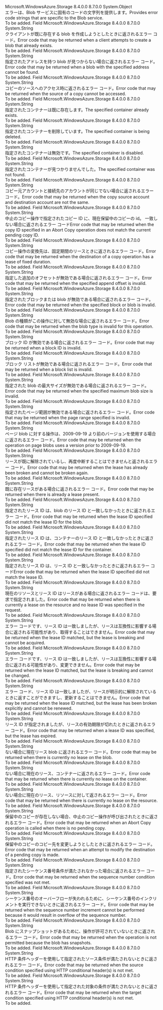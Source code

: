 <Type Name="BlobErrorCodeStrings" FullName="Microsoft.WindowsAzure.Storage.Blob.Protocol.BlobErrorCodeStrings">
  <TypeSignature Language="C#" Value="public static class BlobErrorCodeStrings" />
  <TypeSignature Language="ILAsm" Value=".class public auto ansi abstract sealed beforefieldinit BlobErrorCodeStrings extends System.Object" />
  <TypeSignature Language="DocId" Value="T:Microsoft.WindowsAzure.Storage.Blob.Protocol.BlobErrorCodeStrings" />
  <TypeSignature Language="VB.NET" Value="Public Class BlobErrorCodeStrings" />
  <TypeSignature Language="F#" Value="type BlobErrorCodeStrings = class" />
  <AssemblyInfo>
    <AssemblyName>Microsoft.WindowsAzure.Storage</AssemblyName>
    <AssemblyVersion>8.4.0.0</AssemblyVersion>
    <AssemblyVersion>8.7.0.0</AssemblyVersion>
  </AssemblyInfo>
  <Base>
    <BaseTypeName>System.Object</BaseTypeName>
  </Base>
  <Interfaces />
  <Docs>
    <summary>
            <span data-ttu-id="71f05-101">エラーは、Blob サービスに固有のコードの文字列を提供します。</span><span class="sxs-lookup"><span data-stu-id="71f05-101">Provides error code strings that are specific to the Blob service.</span></span>
            </summary>
    <remarks>To be added.</remarks>
  </Docs>
  <Members>
    <Member MemberName="BlobAlreadyExists">
      <MemberSignature Language="C#" Value="public static readonly string BlobAlreadyExists;" />
      <MemberSignature Language="ILAsm" Value=".field public static initonly string BlobAlreadyExists" />
      <MemberSignature Language="DocId" Value="F:Microsoft.WindowsAzure.Storage.Blob.Protocol.BlobErrorCodeStrings.BlobAlreadyExists" />
      <MemberSignature Language="VB.NET" Value="Public Shared ReadOnly BlobAlreadyExists As String " />
      <MemberSignature Language="F#" Value=" staticval mutable BlobAlreadyExists : string" Usage="Microsoft.WindowsAzure.Storage.Blob.Protocol.BlobErrorCodeStrings.BlobAlreadyExists" />
      <MemberType>Field</MemberType>
      <AssemblyInfo>
        <AssemblyName>Microsoft.WindowsAzure.Storage</AssemblyName>
        <AssemblyVersion>8.4.0.0</AssemblyVersion>
        <AssemblyVersion>8.7.0.0</AssemblyVersion>
      </AssemblyInfo>
      <ReturnValue>
        <ReturnType>System.String</ReturnType>
      </ReturnValue>
      <Docs>
        <summary>
            <span data-ttu-id="71f05-102">クライアントが既に存在する blob を作成しようとしたときに返されるエラー コード。</span><span class="sxs-lookup"><span data-stu-id="71f05-102">Error code that may be returned when a client attempts to create a blob that already exists.</span></span>
            </summary>
        <remarks>To be added.</remarks>
      </Docs>
    </Member>
    <Member MemberName="BlobNotFound">
      <MemberSignature Language="C#" Value="public static readonly string BlobNotFound;" />
      <MemberSignature Language="ILAsm" Value=".field public static initonly string BlobNotFound" />
      <MemberSignature Language="DocId" Value="F:Microsoft.WindowsAzure.Storage.Blob.Protocol.BlobErrorCodeStrings.BlobNotFound" />
      <MemberSignature Language="VB.NET" Value="Public Shared ReadOnly BlobNotFound As String " />
      <MemberSignature Language="F#" Value=" staticval mutable BlobNotFound : string" Usage="Microsoft.WindowsAzure.Storage.Blob.Protocol.BlobErrorCodeStrings.BlobNotFound" />
      <MemberType>Field</MemberType>
      <AssemblyInfo>
        <AssemblyName>Microsoft.WindowsAzure.Storage</AssemblyName>
        <AssemblyVersion>8.4.0.0</AssemblyVersion>
        <AssemblyVersion>8.7.0.0</AssemblyVersion>
      </AssemblyInfo>
      <ReturnValue>
        <ReturnType>System.String</ReturnType>
      </ReturnValue>
      <Docs>
        <summary>
            <span data-ttu-id="71f05-103">指定されたアドレスを持つ blob が見つからない場合に返されるエラー コード。</span><span class="sxs-lookup"><span data-stu-id="71f05-103">Error code that may be returned when a blob with the specified address cannot be found.</span></span>
            </summary>
        <remarks>To be added.</remarks>
      </Docs>
    </Member>
    <Member MemberName="CannotVerifyCopySource">
      <MemberSignature Language="C#" Value="public static readonly string CannotVerifyCopySource;" />
      <MemberSignature Language="ILAsm" Value=".field public static initonly string CannotVerifyCopySource" />
      <MemberSignature Language="DocId" Value="F:Microsoft.WindowsAzure.Storage.Blob.Protocol.BlobErrorCodeStrings.CannotVerifyCopySource" />
      <MemberSignature Language="VB.NET" Value="Public Shared ReadOnly CannotVerifyCopySource As String " />
      <MemberSignature Language="F#" Value=" staticval mutable CannotVerifyCopySource : string" Usage="Microsoft.WindowsAzure.Storage.Blob.Protocol.BlobErrorCodeStrings.CannotVerifyCopySource" />
      <MemberType>Field</MemberType>
      <AssemblyInfo>
        <AssemblyName>Microsoft.WindowsAzure.Storage</AssemblyName>
        <AssemblyVersion>8.4.0.0</AssemblyVersion>
        <AssemblyVersion>8.7.0.0</AssemblyVersion>
      </AssemblyInfo>
      <ReturnValue>
        <ReturnType>System.String</ReturnType>
      </ReturnValue>
      <Docs>
        <summary>
            <span data-ttu-id="71f05-104">コピーのソースへのアクセス時に返されるエラー コード。</span><span class="sxs-lookup"><span data-stu-id="71f05-104">Error code that may be returned when the source of a copy cannot be accessed.</span></span>
            </summary>
        <remarks>To be added.</remarks>
      </Docs>
    </Member>
    <Member MemberName="ContainerAlreadyExists">
      <MemberSignature Language="C#" Value="public static readonly string ContainerAlreadyExists;" />
      <MemberSignature Language="ILAsm" Value=".field public static initonly string ContainerAlreadyExists" />
      <MemberSignature Language="DocId" Value="F:Microsoft.WindowsAzure.Storage.Blob.Protocol.BlobErrorCodeStrings.ContainerAlreadyExists" />
      <MemberSignature Language="VB.NET" Value="Public Shared ReadOnly ContainerAlreadyExists As String " />
      <MemberSignature Language="F#" Value=" staticval mutable ContainerAlreadyExists : string" Usage="Microsoft.WindowsAzure.Storage.Blob.Protocol.BlobErrorCodeStrings.ContainerAlreadyExists" />
      <MemberType>Field</MemberType>
      <AssemblyInfo>
        <AssemblyName>Microsoft.WindowsAzure.Storage</AssemblyName>
        <AssemblyVersion>8.4.0.0</AssemblyVersion>
        <AssemblyVersion>8.7.0.0</AssemblyVersion>
      </AssemblyInfo>
      <ReturnValue>
        <ReturnType>System.String</ReturnType>
      </ReturnValue>
      <Docs>
        <summary>
            <span data-ttu-id="71f05-105">指定されたコンテナーは既に存在します。</span><span class="sxs-lookup"><span data-stu-id="71f05-105">The specified container already exists.</span></span>
            </summary>
        <remarks>To be added.</remarks>
      </Docs>
    </Member>
    <Member MemberName="ContainerBeingDeleted">
      <MemberSignature Language="C#" Value="public static readonly string ContainerBeingDeleted;" />
      <MemberSignature Language="ILAsm" Value=".field public static initonly string ContainerBeingDeleted" />
      <MemberSignature Language="DocId" Value="F:Microsoft.WindowsAzure.Storage.Blob.Protocol.BlobErrorCodeStrings.ContainerBeingDeleted" />
      <MemberSignature Language="VB.NET" Value="Public Shared ReadOnly ContainerBeingDeleted As String " />
      <MemberSignature Language="F#" Value=" staticval mutable ContainerBeingDeleted : string" Usage="Microsoft.WindowsAzure.Storage.Blob.Protocol.BlobErrorCodeStrings.ContainerBeingDeleted" />
      <MemberType>Field</MemberType>
      <AssemblyInfo>
        <AssemblyName>Microsoft.WindowsAzure.Storage</AssemblyName>
        <AssemblyVersion>8.4.0.0</AssemblyVersion>
        <AssemblyVersion>8.7.0.0</AssemblyVersion>
      </AssemblyInfo>
      <ReturnValue>
        <ReturnType>System.String</ReturnType>
      </ReturnValue>
      <Docs>
        <summary>
            <span data-ttu-id="71f05-106">指定されたコンテナーを削除しています。</span><span class="sxs-lookup"><span data-stu-id="71f05-106">The specified container is being deleted.</span></span>
            </summary>
        <remarks>To be added.</remarks>
      </Docs>
    </Member>
    <Member MemberName="ContainerDisabled">
      <MemberSignature Language="C#" Value="public static readonly string ContainerDisabled;" />
      <MemberSignature Language="ILAsm" Value=".field public static initonly string ContainerDisabled" />
      <MemberSignature Language="DocId" Value="F:Microsoft.WindowsAzure.Storage.Blob.Protocol.BlobErrorCodeStrings.ContainerDisabled" />
      <MemberSignature Language="VB.NET" Value="Public Shared ReadOnly ContainerDisabled As String " />
      <MemberSignature Language="F#" Value=" staticval mutable ContainerDisabled : string" Usage="Microsoft.WindowsAzure.Storage.Blob.Protocol.BlobErrorCodeStrings.ContainerDisabled" />
      <MemberType>Field</MemberType>
      <AssemblyInfo>
        <AssemblyName>Microsoft.WindowsAzure.Storage</AssemblyName>
        <AssemblyVersion>8.4.0.0</AssemblyVersion>
        <AssemblyVersion>8.7.0.0</AssemblyVersion>
      </AssemblyInfo>
      <ReturnValue>
        <ReturnType>System.String</ReturnType>
      </ReturnValue>
      <Docs>
        <summary>
            <span data-ttu-id="71f05-107">指定されたコンテナーは無効です。</span><span class="sxs-lookup"><span data-stu-id="71f05-107">The specified container is disabled.</span></span>
            </summary>
        <remarks>To be added.</remarks>
      </Docs>
    </Member>
    <Member MemberName="ContainerNotFound">
      <MemberSignature Language="C#" Value="public static readonly string ContainerNotFound;" />
      <MemberSignature Language="ILAsm" Value=".field public static initonly string ContainerNotFound" />
      <MemberSignature Language="DocId" Value="F:Microsoft.WindowsAzure.Storage.Blob.Protocol.BlobErrorCodeStrings.ContainerNotFound" />
      <MemberSignature Language="VB.NET" Value="Public Shared ReadOnly ContainerNotFound As String " />
      <MemberSignature Language="F#" Value=" staticval mutable ContainerNotFound : string" Usage="Microsoft.WindowsAzure.Storage.Blob.Protocol.BlobErrorCodeStrings.ContainerNotFound" />
      <MemberType>Field</MemberType>
      <AssemblyInfo>
        <AssemblyName>Microsoft.WindowsAzure.Storage</AssemblyName>
        <AssemblyVersion>8.4.0.0</AssemblyVersion>
        <AssemblyVersion>8.7.0.0</AssemblyVersion>
      </AssemblyInfo>
      <ReturnValue>
        <ReturnType>System.String</ReturnType>
      </ReturnValue>
      <Docs>
        <summary>
            <span data-ttu-id="71f05-108">指定されたコンテナーが見つかりませんでした。</span><span class="sxs-lookup"><span data-stu-id="71f05-108">The specified container was not found.</span></span>
            </summary>
        <remarks>To be added.</remarks>
      </Docs>
    </Member>
    <Member MemberName="CopyAcrossAccountsNotSupported">
      <MemberSignature Language="C#" Value="public static readonly string CopyAcrossAccountsNotSupported;" />
      <MemberSignature Language="ILAsm" Value=".field public static initonly string CopyAcrossAccountsNotSupported" />
      <MemberSignature Language="DocId" Value="F:Microsoft.WindowsAzure.Storage.Blob.Protocol.BlobErrorCodeStrings.CopyAcrossAccountsNotSupported" />
      <MemberSignature Language="VB.NET" Value="Public Shared ReadOnly CopyAcrossAccountsNotSupported As String " />
      <MemberSignature Language="F#" Value=" staticval mutable CopyAcrossAccountsNotSupported : string" Usage="Microsoft.WindowsAzure.Storage.Blob.Protocol.BlobErrorCodeStrings.CopyAcrossAccountsNotSupported" />
      <MemberType>Field</MemberType>
      <AssemblyInfo>
        <AssemblyName>Microsoft.WindowsAzure.Storage</AssemblyName>
        <AssemblyVersion>8.4.0.0</AssemblyVersion>
        <AssemblyVersion>8.7.0.0</AssemblyVersion>
      </AssemblyInfo>
      <ReturnValue>
        <ReturnType>System.String</ReturnType>
      </ReturnValue>
      <Docs>
        <summary>
            <span data-ttu-id="71f05-109">コピー元アカウントと接続先のアカウントが同じでない場合に返されるエラー コード。</span><span class="sxs-lookup"><span data-stu-id="71f05-109">Error code that may be returned when the copy source account and destination account are not the same.</span></span>
            </summary>
        <remarks>To be added.</remarks>
      </Docs>
    </Member>
    <Member MemberName="CopyIdMismatch">
      <MemberSignature Language="C#" Value="public static readonly string CopyIdMismatch;" />
      <MemberSignature Language="ILAsm" Value=".field public static initonly string CopyIdMismatch" />
      <MemberSignature Language="DocId" Value="F:Microsoft.WindowsAzure.Storage.Blob.Protocol.BlobErrorCodeStrings.CopyIdMismatch" />
      <MemberSignature Language="VB.NET" Value="Public Shared ReadOnly CopyIdMismatch As String " />
      <MemberSignature Language="F#" Value=" staticval mutable CopyIdMismatch : string" Usage="Microsoft.WindowsAzure.Storage.Blob.Protocol.BlobErrorCodeStrings.CopyIdMismatch" />
      <MemberType>Field</MemberType>
      <AssemblyInfo>
        <AssemblyName>Microsoft.WindowsAzure.Storage</AssemblyName>
        <AssemblyVersion>8.4.0.0</AssemblyVersion>
        <AssemblyVersion>8.7.0.0</AssemblyVersion>
      </AssemblyInfo>
      <ReturnValue>
        <ReturnType>System.String</ReturnType>
      </ReturnValue>
      <Docs>
        <summary>
            <span data-ttu-id="71f05-110">中止のコピー操作で指定されたコピー ID に、現在保留中のコピーの id。 一致しない場合に返されるエラー コード</span><span class="sxs-lookup"><span data-stu-id="71f05-110">Error code that may be returned when the copy ID specified in an Abort Copy operation does not match the current pending copy ID.</span></span>
            </summary>
        <remarks>To be added.</remarks>
      </Docs>
    </Member>
    <Member MemberName="InfiniteLeaseDurationRequired">
      <MemberSignature Language="C#" Value="public static readonly string InfiniteLeaseDurationRequired;" />
      <MemberSignature Language="ILAsm" Value=".field public static initonly string InfiniteLeaseDurationRequired" />
      <MemberSignature Language="DocId" Value="F:Microsoft.WindowsAzure.Storage.Blob.Protocol.BlobErrorCodeStrings.InfiniteLeaseDurationRequired" />
      <MemberSignature Language="VB.NET" Value="Public Shared ReadOnly InfiniteLeaseDurationRequired As String " />
      <MemberSignature Language="F#" Value=" staticval mutable InfiniteLeaseDurationRequired : string" Usage="Microsoft.WindowsAzure.Storage.Blob.Protocol.BlobErrorCodeStrings.InfiniteLeaseDurationRequired" />
      <MemberType>Field</MemberType>
      <AssemblyInfo>
        <AssemblyName>Microsoft.WindowsAzure.Storage</AssemblyName>
        <AssemblyVersion>8.4.0.0</AssemblyVersion>
        <AssemblyVersion>8.7.0.0</AssemblyVersion>
      </AssemblyInfo>
      <ReturnValue>
        <ReturnType>System.String</ReturnType>
      </ReturnValue>
      <Docs>
        <summary>
            <span data-ttu-id="71f05-111">コピー操作の変換先は、固定期間のリースときに返されるエラー コード。</span><span class="sxs-lookup"><span data-stu-id="71f05-111">Error code that may be returned when the destination of a copy operation has a lease of fixed duration.</span></span>
            </summary>
        <remarks>To be added.</remarks>
      </Docs>
    </Member>
    <Member MemberName="InvalidAppendCondition">
      <MemberSignature Language="C#" Value="public static readonly string InvalidAppendCondition;" />
      <MemberSignature Language="ILAsm" Value=".field public static initonly string InvalidAppendCondition" />
      <MemberSignature Language="DocId" Value="F:Microsoft.WindowsAzure.Storage.Blob.Protocol.BlobErrorCodeStrings.InvalidAppendCondition" />
      <MemberSignature Language="VB.NET" Value="Public Shared ReadOnly InvalidAppendCondition As String " />
      <MemberSignature Language="F#" Value=" staticval mutable InvalidAppendCondition : string" Usage="Microsoft.WindowsAzure.Storage.Blob.Protocol.BlobErrorCodeStrings.InvalidAppendCondition" />
      <MemberType>Field</MemberType>
      <AssemblyInfo>
        <AssemblyName>Microsoft.WindowsAzure.Storage</AssemblyName>
        <AssemblyVersion>8.4.0.0</AssemblyVersion>
        <AssemblyVersion>8.7.0.0</AssemblyVersion>
      </AssemblyInfo>
      <ReturnValue>
        <ReturnType>System.String</ReturnType>
      </ReturnValue>
      <Docs>
        <summary>
            <span data-ttu-id="71f05-112">指定した追加のオフセットが無効である場合に返されるエラー コード。</span><span class="sxs-lookup"><span data-stu-id="71f05-112">Error code that may be returned when the specified append offset is invalid.</span></span>
            </summary>
        <remarks>To be added.</remarks>
      </Docs>
    </Member>
    <Member MemberName="InvalidBlobOrBlock">
      <MemberSignature Language="C#" Value="public static readonly string InvalidBlobOrBlock;" />
      <MemberSignature Language="ILAsm" Value=".field public static initonly string InvalidBlobOrBlock" />
      <MemberSignature Language="DocId" Value="F:Microsoft.WindowsAzure.Storage.Blob.Protocol.BlobErrorCodeStrings.InvalidBlobOrBlock" />
      <MemberSignature Language="VB.NET" Value="Public Shared ReadOnly InvalidBlobOrBlock As String " />
      <MemberSignature Language="F#" Value=" staticval mutable InvalidBlobOrBlock : string" Usage="Microsoft.WindowsAzure.Storage.Blob.Protocol.BlobErrorCodeStrings.InvalidBlobOrBlock" />
      <MemberType>Field</MemberType>
      <AssemblyInfo>
        <AssemblyName>Microsoft.WindowsAzure.Storage</AssemblyName>
        <AssemblyVersion>8.4.0.0</AssemblyVersion>
        <AssemblyVersion>8.7.0.0</AssemblyVersion>
      </AssemblyInfo>
      <ReturnValue>
        <ReturnType>System.String</ReturnType>
      </ReturnValue>
      <Docs>
        <summary>
            <span data-ttu-id="71f05-113">指定されたブロックまたは blob が無効である場合に返されるエラー コード。</span><span class="sxs-lookup"><span data-stu-id="71f05-113">Error code that may be returned when the specified block or blob is invalid.</span></span>
            </summary>
        <remarks>To be added.</remarks>
      </Docs>
    </Member>
    <Member MemberName="InvalidBlobType">
      <MemberSignature Language="C#" Value="public static readonly string InvalidBlobType;" />
      <MemberSignature Language="ILAsm" Value=".field public static initonly string InvalidBlobType" />
      <MemberSignature Language="DocId" Value="F:Microsoft.WindowsAzure.Storage.Blob.Protocol.BlobErrorCodeStrings.InvalidBlobType" />
      <MemberSignature Language="VB.NET" Value="Public Shared ReadOnly InvalidBlobType As String " />
      <MemberSignature Language="F#" Value=" staticval mutable InvalidBlobType : string" Usage="Microsoft.WindowsAzure.Storage.Blob.Protocol.BlobErrorCodeStrings.InvalidBlobType" />
      <MemberType>Field</MemberType>
      <AssemblyInfo>
        <AssemblyName>Microsoft.WindowsAzure.Storage</AssemblyName>
        <AssemblyVersion>8.4.0.0</AssemblyVersion>
        <AssemblyVersion>8.7.0.0</AssemblyVersion>
      </AssemblyInfo>
      <ReturnValue>
        <ReturnType>System.String</ReturnType>
      </ReturnValue>
      <Docs>
        <summary>
            <span data-ttu-id="71f05-114">Blob の種類がこの操作に対して無効な場合に返されるエラー コード。</span><span class="sxs-lookup"><span data-stu-id="71f05-114">Error code that may be returned when the blob type is invalid for this operation.</span></span>
            </summary>
        <remarks>To be added.</remarks>
      </Docs>
    </Member>
    <Member MemberName="InvalidBlockId">
      <MemberSignature Language="C#" Value="public static readonly string InvalidBlockId;" />
      <MemberSignature Language="ILAsm" Value=".field public static initonly string InvalidBlockId" />
      <MemberSignature Language="DocId" Value="F:Microsoft.WindowsAzure.Storage.Blob.Protocol.BlobErrorCodeStrings.InvalidBlockId" />
      <MemberSignature Language="VB.NET" Value="Public Shared ReadOnly InvalidBlockId As String " />
      <MemberSignature Language="F#" Value=" staticval mutable InvalidBlockId : string" Usage="Microsoft.WindowsAzure.Storage.Blob.Protocol.BlobErrorCodeStrings.InvalidBlockId" />
      <MemberType>Field</MemberType>
      <AssemblyInfo>
        <AssemblyName>Microsoft.WindowsAzure.Storage</AssemblyName>
        <AssemblyVersion>8.4.0.0</AssemblyVersion>
        <AssemblyVersion>8.7.0.0</AssemblyVersion>
      </AssemblyInfo>
      <ReturnValue>
        <ReturnType>System.String</ReturnType>
      </ReturnValue>
      <Docs>
        <summary>
            <span data-ttu-id="71f05-115">ブロック ID が無効である場合に返されるエラー コード。</span><span class="sxs-lookup"><span data-stu-id="71f05-115">Error code that may be returned when a block ID is invalid.</span></span>
            </summary>
        <remarks>To be added.</remarks>
      </Docs>
    </Member>
    <Member MemberName="InvalidBlockList">
      <MemberSignature Language="C#" Value="public static readonly string InvalidBlockList;" />
      <MemberSignature Language="ILAsm" Value=".field public static initonly string InvalidBlockList" />
      <MemberSignature Language="DocId" Value="F:Microsoft.WindowsAzure.Storage.Blob.Protocol.BlobErrorCodeStrings.InvalidBlockList" />
      <MemberSignature Language="VB.NET" Value="Public Shared ReadOnly InvalidBlockList As String " />
      <MemberSignature Language="F#" Value=" staticval mutable InvalidBlockList : string" Usage="Microsoft.WindowsAzure.Storage.Blob.Protocol.BlobErrorCodeStrings.InvalidBlockList" />
      <MemberType>Field</MemberType>
      <AssemblyInfo>
        <AssemblyName>Microsoft.WindowsAzure.Storage</AssemblyName>
        <AssemblyVersion>8.4.0.0</AssemblyVersion>
        <AssemblyVersion>8.7.0.0</AssemblyVersion>
      </AssemblyInfo>
      <ReturnValue>
        <ReturnType>System.String</ReturnType>
      </ReturnValue>
      <Docs>
        <summary>
            <span data-ttu-id="71f05-116">ブロック リストが無効である場合に返されるエラー コード。</span><span class="sxs-lookup"><span data-stu-id="71f05-116">Error code that may be returned when a block list is invalid.</span></span>
            </summary>
        <remarks>To be added.</remarks>
      </Docs>
    </Member>
    <Member MemberName="InvalidMaxBlobSizeCondition">
      <MemberSignature Language="C#" Value="public static readonly string InvalidMaxBlobSizeCondition;" />
      <MemberSignature Language="ILAsm" Value=".field public static initonly string InvalidMaxBlobSizeCondition" />
      <MemberSignature Language="DocId" Value="F:Microsoft.WindowsAzure.Storage.Blob.Protocol.BlobErrorCodeStrings.InvalidMaxBlobSizeCondition" />
      <MemberSignature Language="VB.NET" Value="Public Shared ReadOnly InvalidMaxBlobSizeCondition As String " />
      <MemberSignature Language="F#" Value=" staticval mutable InvalidMaxBlobSizeCondition : string" Usage="Microsoft.WindowsAzure.Storage.Blob.Protocol.BlobErrorCodeStrings.InvalidMaxBlobSizeCondition" />
      <MemberType>Field</MemberType>
      <AssemblyInfo>
        <AssemblyName>Microsoft.WindowsAzure.Storage</AssemblyName>
        <AssemblyVersion>8.4.0.0</AssemblyVersion>
        <AssemblyVersion>8.7.0.0</AssemblyVersion>
      </AssemblyInfo>
      <ReturnValue>
        <ReturnType>System.String</ReturnType>
      </ReturnValue>
      <Docs>
        <summary>
            <span data-ttu-id="71f05-117">指定された blob の最大サイズが無効である場合に返されるエラー コード。</span><span class="sxs-lookup"><span data-stu-id="71f05-117">Error code that may be returned when the specified maximum blob size is invalid.</span></span>
            </summary>
        <remarks>To be added.</remarks>
      </Docs>
    </Member>
    <Member MemberName="InvalidPageRange">
      <MemberSignature Language="C#" Value="public static readonly string InvalidPageRange;" />
      <MemberSignature Language="ILAsm" Value=".field public static initonly string InvalidPageRange" />
      <MemberSignature Language="DocId" Value="F:Microsoft.WindowsAzure.Storage.Blob.Protocol.BlobErrorCodeStrings.InvalidPageRange" />
      <MemberSignature Language="VB.NET" Value="Public Shared ReadOnly InvalidPageRange As String " />
      <MemberSignature Language="F#" Value=" staticval mutable InvalidPageRange : string" Usage="Microsoft.WindowsAzure.Storage.Blob.Protocol.BlobErrorCodeStrings.InvalidPageRange" />
      <MemberType>Field</MemberType>
      <AssemblyInfo>
        <AssemblyName>Microsoft.WindowsAzure.Storage</AssemblyName>
        <AssemblyVersion>8.4.0.0</AssemblyVersion>
        <AssemblyVersion>8.7.0.0</AssemblyVersion>
      </AssemblyInfo>
      <ReturnValue>
        <ReturnType>System.String</ReturnType>
      </ReturnValue>
      <Docs>
        <summary>
            <span data-ttu-id="71f05-118">指定されたページ範囲が無効である場合に返されるエラー コード。</span><span class="sxs-lookup"><span data-stu-id="71f05-118">Error code that may be returned when the page range specified is invalid.</span></span>
            </summary>
        <remarks>To be added.</remarks>
      </Docs>
    </Member>
    <Member MemberName="InvalidVersionForPageBlobOperation">
      <MemberSignature Language="C#" Value="public static readonly string InvalidVersionForPageBlobOperation;" />
      <MemberSignature Language="ILAsm" Value=".field public static initonly string InvalidVersionForPageBlobOperation" />
      <MemberSignature Language="DocId" Value="F:Microsoft.WindowsAzure.Storage.Blob.Protocol.BlobErrorCodeStrings.InvalidVersionForPageBlobOperation" />
      <MemberSignature Language="VB.NET" Value="Public Shared ReadOnly InvalidVersionForPageBlobOperation As String " />
      <MemberSignature Language="F#" Value=" staticval mutable InvalidVersionForPageBlobOperation : string" Usage="Microsoft.WindowsAzure.Storage.Blob.Protocol.BlobErrorCodeStrings.InvalidVersionForPageBlobOperation" />
      <MemberType>Field</MemberType>
      <AssemblyInfo>
        <AssemblyName>Microsoft.WindowsAzure.Storage</AssemblyName>
        <AssemblyVersion>8.4.0.0</AssemblyVersion>
        <AssemblyVersion>8.7.0.0</AssemblyVersion>
      </AssemblyInfo>
      <ReturnValue>
        <ReturnType>System.String</ReturnType>
      </ReturnValue>
      <Docs>
        <summary>
            <span data-ttu-id="71f05-119">ページ blob に対する操作は、2009-09-19 より前のバージョンを使用する場合に返されるエラー コード。</span><span class="sxs-lookup"><span data-stu-id="71f05-119">Error code that may be returned when the operation on page blobs uses a version prior to 2009-09-19.</span></span>
            </summary>
        <remarks>To be added.</remarks>
      </Docs>
    </Member>
    <Member MemberName="LeaseAlreadyBroken">
      <MemberSignature Language="C#" Value="public static readonly string LeaseAlreadyBroken;" />
      <MemberSignature Language="ILAsm" Value=".field public static initonly string LeaseAlreadyBroken" />
      <MemberSignature Language="DocId" Value="F:Microsoft.WindowsAzure.Storage.Blob.Protocol.BlobErrorCodeStrings.LeaseAlreadyBroken" />
      <MemberSignature Language="VB.NET" Value="Public Shared ReadOnly LeaseAlreadyBroken As String " />
      <MemberSignature Language="F#" Value=" staticval mutable LeaseAlreadyBroken : string" Usage="Microsoft.WindowsAzure.Storage.Blob.Protocol.BlobErrorCodeStrings.LeaseAlreadyBroken" />
      <MemberType>Field</MemberType>
      <AssemblyInfo>
        <AssemblyName>Microsoft.WindowsAzure.Storage</AssemblyName>
        <AssemblyVersion>8.4.0.0</AssemblyVersion>
        <AssemblyVersion>8.7.0.0</AssemblyVersion>
      </AssemblyInfo>
      <ReturnValue>
        <ReturnType>System.String</ReturnType>
      </ReturnValue>
      <Docs>
        <summary>
            <span data-ttu-id="71f05-120">リースが既に解除されているし、再度中断することはできませんと返されるエラー コード。</span><span class="sxs-lookup"><span data-stu-id="71f05-120">Error code that may be returned when the lease has already been broken and cannot be broken again.</span></span>
            </summary>
        <remarks>To be added.</remarks>
      </Docs>
    </Member>
    <Member MemberName="LeaseAlreadyPresent">
      <MemberSignature Language="C#" Value="public static readonly string LeaseAlreadyPresent;" />
      <MemberSignature Language="ILAsm" Value=".field public static initonly string LeaseAlreadyPresent" />
      <MemberSignature Language="DocId" Value="F:Microsoft.WindowsAzure.Storage.Blob.Protocol.BlobErrorCodeStrings.LeaseAlreadyPresent" />
      <MemberSignature Language="VB.NET" Value="Public Shared ReadOnly LeaseAlreadyPresent As String " />
      <MemberSignature Language="F#" Value=" staticval mutable LeaseAlreadyPresent : string" Usage="Microsoft.WindowsAzure.Storage.Blob.Protocol.BlobErrorCodeStrings.LeaseAlreadyPresent" />
      <MemberType>Field</MemberType>
      <AssemblyInfo>
        <AssemblyName>Microsoft.WindowsAzure.Storage</AssemblyName>
        <AssemblyVersion>8.4.0.0</AssemblyVersion>
        <AssemblyVersion>8.7.0.0</AssemblyVersion>
      </AssemblyInfo>
      <ReturnValue>
        <ReturnType>System.String</ReturnType>
      </ReturnValue>
      <Docs>
        <summary>
            <span data-ttu-id="71f05-121">既に存在リースがある場合に返されるエラー コード。</span><span class="sxs-lookup"><span data-stu-id="71f05-121">Error code that may be returned when there is already a lease present.</span></span>
            </summary>
        <remarks>To be added.</remarks>
      </Docs>
    </Member>
    <Member MemberName="LeaseIdMismatchWithBlobOperation">
      <MemberSignature Language="C#" Value="public static readonly string LeaseIdMismatchWithBlobOperation;" />
      <MemberSignature Language="ILAsm" Value=".field public static initonly string LeaseIdMismatchWithBlobOperation" />
      <MemberSignature Language="DocId" Value="F:Microsoft.WindowsAzure.Storage.Blob.Protocol.BlobErrorCodeStrings.LeaseIdMismatchWithBlobOperation" />
      <MemberSignature Language="VB.NET" Value="Public Shared ReadOnly LeaseIdMismatchWithBlobOperation As String " />
      <MemberSignature Language="F#" Value=" staticval mutable LeaseIdMismatchWithBlobOperation : string" Usage="Microsoft.WindowsAzure.Storage.Blob.Protocol.BlobErrorCodeStrings.LeaseIdMismatchWithBlobOperation" />
      <MemberType>Field</MemberType>
      <AssemblyInfo>
        <AssemblyName>Microsoft.WindowsAzure.Storage</AssemblyName>
        <AssemblyVersion>8.4.0.0</AssemblyVersion>
        <AssemblyVersion>8.7.0.0</AssemblyVersion>
      </AssemblyInfo>
      <ReturnValue>
        <ReturnType>System.String</ReturnType>
      </ReturnValue>
      <Docs>
        <summary>
            <span data-ttu-id="71f05-122">指定されたリース ID は、blob のリース ID と一致しなかったときに返されるエラー コード。</span><span class="sxs-lookup"><span data-stu-id="71f05-122">Error code that may be returned when the lease ID specified did not match the lease ID for the blob.</span></span>
            </summary>
        <remarks>To be added.</remarks>
      </Docs>
    </Member>
    <Member MemberName="LeaseIdMismatchWithContainerOperation">
      <MemberSignature Language="C#" Value="public static readonly string LeaseIdMismatchWithContainerOperation;" />
      <MemberSignature Language="ILAsm" Value=".field public static initonly string LeaseIdMismatchWithContainerOperation" />
      <MemberSignature Language="DocId" Value="F:Microsoft.WindowsAzure.Storage.Blob.Protocol.BlobErrorCodeStrings.LeaseIdMismatchWithContainerOperation" />
      <MemberSignature Language="VB.NET" Value="Public Shared ReadOnly LeaseIdMismatchWithContainerOperation As String " />
      <MemberSignature Language="F#" Value=" staticval mutable LeaseIdMismatchWithContainerOperation : string" Usage="Microsoft.WindowsAzure.Storage.Blob.Protocol.BlobErrorCodeStrings.LeaseIdMismatchWithContainerOperation" />
      <MemberType>Field</MemberType>
      <AssemblyInfo>
        <AssemblyName>Microsoft.WindowsAzure.Storage</AssemblyName>
        <AssemblyVersion>8.4.0.0</AssemblyVersion>
        <AssemblyVersion>8.7.0.0</AssemblyVersion>
      </AssemblyInfo>
      <ReturnValue>
        <ReturnType>System.String</ReturnType>
      </ReturnValue>
      <Docs>
        <summary>
            <span data-ttu-id="71f05-123">指定されたリース ID は、コンテナーのリース ID と一致しなかったときに返されるエラー コード。</span><span class="sxs-lookup"><span data-stu-id="71f05-123">Error code that may be returned when the lease ID specified did not match the lease ID for the container.</span></span>
            </summary>
        <remarks>To be added.</remarks>
      </Docs>
    </Member>
    <Member MemberName="LeaseIdMismatchWithLeaseOperation">
      <MemberSignature Language="C#" Value="public static readonly string LeaseIdMismatchWithLeaseOperation;" />
      <MemberSignature Language="ILAsm" Value=".field public static initonly string LeaseIdMismatchWithLeaseOperation" />
      <MemberSignature Language="DocId" Value="F:Microsoft.WindowsAzure.Storage.Blob.Protocol.BlobErrorCodeStrings.LeaseIdMismatchWithLeaseOperation" />
      <MemberSignature Language="VB.NET" Value="Public Shared ReadOnly LeaseIdMismatchWithLeaseOperation As String " />
      <MemberSignature Language="F#" Value=" staticval mutable LeaseIdMismatchWithLeaseOperation : string" Usage="Microsoft.WindowsAzure.Storage.Blob.Protocol.BlobErrorCodeStrings.LeaseIdMismatchWithLeaseOperation" />
      <MemberType>Field</MemberType>
      <AssemblyInfo>
        <AssemblyName>Microsoft.WindowsAzure.Storage</AssemblyName>
        <AssemblyVersion>8.4.0.0</AssemblyVersion>
        <AssemblyVersion>8.7.0.0</AssemblyVersion>
      </AssemblyInfo>
      <ReturnValue>
        <ReturnType>System.String</ReturnType>
      </ReturnValue>
      <Docs>
        <summary>
            <span data-ttu-id="71f05-124">指定されたリース ID は、リース ID と一致しなかったときに返されるエラー コード</span><span class="sxs-lookup"><span data-stu-id="71f05-124">Error code that may be returned when the lease ID specified did not match the lease ID.</span></span>
            </summary>
        <remarks>To be added.</remarks>
      </Docs>
    </Member>
    <Member MemberName="LeaseIdMissing">
      <MemberSignature Language="C#" Value="public static readonly string LeaseIdMissing;" />
      <MemberSignature Language="ILAsm" Value=".field public static initonly string LeaseIdMissing" />
      <MemberSignature Language="DocId" Value="F:Microsoft.WindowsAzure.Storage.Blob.Protocol.BlobErrorCodeStrings.LeaseIdMissing" />
      <MemberSignature Language="VB.NET" Value="Public Shared ReadOnly LeaseIdMissing As String " />
      <MemberSignature Language="F#" Value=" staticval mutable LeaseIdMissing : string" Usage="Microsoft.WindowsAzure.Storage.Blob.Protocol.BlobErrorCodeStrings.LeaseIdMissing" />
      <MemberType>Field</MemberType>
      <AssemblyInfo>
        <AssemblyName>Microsoft.WindowsAzure.Storage</AssemblyName>
        <AssemblyVersion>8.4.0.0</AssemblyVersion>
        <AssemblyVersion>8.7.0.0</AssemblyVersion>
      </AssemblyInfo>
      <ReturnValue>
        <ReturnType>System.String</ReturnType>
      </ReturnValue>
      <Docs>
        <summary>
            <span data-ttu-id="71f05-125">現在のリソースとリース ID はリースがある場合に返されるエラー コードは、要求で指定されました。</span><span class="sxs-lookup"><span data-stu-id="71f05-125">Error code that may be returned when there is currently a lease on the resource and no lease ID was specified in the request.</span></span>
            </summary>
        <remarks>To be added.</remarks>
      </Docs>
    </Member>
    <Member MemberName="LeaseIsBreakingAndCannotBeAcquired">
      <MemberSignature Language="C#" Value="public static readonly string LeaseIsBreakingAndCannotBeAcquired;" />
      <MemberSignature Language="ILAsm" Value=".field public static initonly string LeaseIsBreakingAndCannotBeAcquired" />
      <MemberSignature Language="DocId" Value="F:Microsoft.WindowsAzure.Storage.Blob.Protocol.BlobErrorCodeStrings.LeaseIsBreakingAndCannotBeAcquired" />
      <MemberSignature Language="VB.NET" Value="Public Shared ReadOnly LeaseIsBreakingAndCannotBeAcquired As String " />
      <MemberSignature Language="F#" Value=" staticval mutable LeaseIsBreakingAndCannotBeAcquired : string" Usage="Microsoft.WindowsAzure.Storage.Blob.Protocol.BlobErrorCodeStrings.LeaseIsBreakingAndCannotBeAcquired" />
      <MemberType>Field</MemberType>
      <AssemblyInfo>
        <AssemblyName>Microsoft.WindowsAzure.Storage</AssemblyName>
        <AssemblyVersion>8.4.0.0</AssemblyVersion>
        <AssemblyVersion>8.7.0.0</AssemblyVersion>
      </AssemblyInfo>
      <ReturnValue>
        <ReturnType>System.String</ReturnType>
      </ReturnValue>
      <Docs>
        <summary>
            <span data-ttu-id="71f05-126">エラー コードです、リース ID は一致しましたが、リースは互換性に影響する場合に返される可能性があり、取得することはできません。</span><span class="sxs-lookup"><span data-stu-id="71f05-126">Error code that may be returned when the lease ID matched, but the lease is breaking and cannot be acquired.</span></span>
            </summary>
        <remarks>To be added.</remarks>
      </Docs>
    </Member>
    <Member MemberName="LeaseIsBreakingAndCannotBeChanged">
      <MemberSignature Language="C#" Value="public static readonly string LeaseIsBreakingAndCannotBeChanged;" />
      <MemberSignature Language="ILAsm" Value=".field public static initonly string LeaseIsBreakingAndCannotBeChanged" />
      <MemberSignature Language="DocId" Value="F:Microsoft.WindowsAzure.Storage.Blob.Protocol.BlobErrorCodeStrings.LeaseIsBreakingAndCannotBeChanged" />
      <MemberSignature Language="VB.NET" Value="Public Shared ReadOnly LeaseIsBreakingAndCannotBeChanged As String " />
      <MemberSignature Language="F#" Value=" staticval mutable LeaseIsBreakingAndCannotBeChanged : string" Usage="Microsoft.WindowsAzure.Storage.Blob.Protocol.BlobErrorCodeStrings.LeaseIsBreakingAndCannotBeChanged" />
      <MemberType>Field</MemberType>
      <AssemblyInfo>
        <AssemblyName>Microsoft.WindowsAzure.Storage</AssemblyName>
        <AssemblyVersion>8.4.0.0</AssemblyVersion>
        <AssemblyVersion>8.7.0.0</AssemblyVersion>
      </AssemblyInfo>
      <ReturnValue>
        <ReturnType>System.String</ReturnType>
      </ReturnValue>
      <Docs>
        <summary>
            <span data-ttu-id="71f05-127">エラー コードです、リース ID は一致しましたが、リースは互換性に影響する場合に返される可能性があり、変更できません。</span><span class="sxs-lookup"><span data-stu-id="71f05-127">Error code that may be returned when the lease ID matched, but the lease is breaking and cannot be changed.</span></span>
            </summary>
        <remarks>To be added.</remarks>
      </Docs>
    </Member>
    <Member MemberName="LeaseIsBrokenAndCannotBeRenewed">
      <MemberSignature Language="C#" Value="public static readonly string LeaseIsBrokenAndCannotBeRenewed;" />
      <MemberSignature Language="ILAsm" Value=".field public static initonly string LeaseIsBrokenAndCannotBeRenewed" />
      <MemberSignature Language="DocId" Value="F:Microsoft.WindowsAzure.Storage.Blob.Protocol.BlobErrorCodeStrings.LeaseIsBrokenAndCannotBeRenewed" />
      <MemberSignature Language="VB.NET" Value="Public Shared ReadOnly LeaseIsBrokenAndCannotBeRenewed As String " />
      <MemberSignature Language="F#" Value=" staticval mutable LeaseIsBrokenAndCannotBeRenewed : string" Usage="Microsoft.WindowsAzure.Storage.Blob.Protocol.BlobErrorCodeStrings.LeaseIsBrokenAndCannotBeRenewed" />
      <MemberType>Field</MemberType>
      <AssemblyInfo>
        <AssemblyName>Microsoft.WindowsAzure.Storage</AssemblyName>
        <AssemblyVersion>8.4.0.0</AssemblyVersion>
        <AssemblyVersion>8.7.0.0</AssemblyVersion>
      </AssemblyInfo>
      <ReturnValue>
        <ReturnType>System.String</ReturnType>
      </ReturnValue>
      <Docs>
        <summary>
            <span data-ttu-id="71f05-128">エラー コード、リース ID は一致しましたが、リースが明示的に解除されているときに返すことができますし、更新することはできません。</span><span class="sxs-lookup"><span data-stu-id="71f05-128">Error code that may be returned when the lease ID matched, but the lease has been broken explicitly and cannot be renewed.</span></span>
            </summary>
        <remarks>To be added.</remarks>
      </Docs>
    </Member>
    <Member MemberName="LeaseLost">
      <MemberSignature Language="C#" Value="public static readonly string LeaseLost;" />
      <MemberSignature Language="ILAsm" Value=".field public static initonly string LeaseLost" />
      <MemberSignature Language="DocId" Value="F:Microsoft.WindowsAzure.Storage.Blob.Protocol.BlobErrorCodeStrings.LeaseLost" />
      <MemberSignature Language="VB.NET" Value="Public Shared ReadOnly LeaseLost As String " />
      <MemberSignature Language="F#" Value=" staticval mutable LeaseLost : string" Usage="Microsoft.WindowsAzure.Storage.Blob.Protocol.BlobErrorCodeStrings.LeaseLost" />
      <MemberType>Field</MemberType>
      <AssemblyInfo>
        <AssemblyName>Microsoft.WindowsAzure.Storage</AssemblyName>
        <AssemblyVersion>8.4.0.0</AssemblyVersion>
        <AssemblyVersion>8.7.0.0</AssemblyVersion>
      </AssemblyInfo>
      <ReturnValue>
        <ReturnType>System.String</ReturnType>
      </ReturnValue>
      <Docs>
        <summary>
            <span data-ttu-id="71f05-129">リース ID が指定されましたが、リースの有効期限が切れたときに返されるエラー コード。</span><span class="sxs-lookup"><span data-stu-id="71f05-129">Error code that may be returned when a lease ID was specified, but the lease has expired.</span></span>
            </summary>
        <remarks>To be added.</remarks>
      </Docs>
    </Member>
    <Member MemberName="LeaseNotPresentWithBlobOperation">
      <MemberSignature Language="C#" Value="public static readonly string LeaseNotPresentWithBlobOperation;" />
      <MemberSignature Language="ILAsm" Value=".field public static initonly string LeaseNotPresentWithBlobOperation" />
      <MemberSignature Language="DocId" Value="F:Microsoft.WindowsAzure.Storage.Blob.Protocol.BlobErrorCodeStrings.LeaseNotPresentWithBlobOperation" />
      <MemberSignature Language="VB.NET" Value="Public Shared ReadOnly LeaseNotPresentWithBlobOperation As String " />
      <MemberSignature Language="F#" Value=" staticval mutable LeaseNotPresentWithBlobOperation : string" Usage="Microsoft.WindowsAzure.Storage.Blob.Protocol.BlobErrorCodeStrings.LeaseNotPresentWithBlobOperation" />
      <MemberType>Field</MemberType>
      <AssemblyInfo>
        <AssemblyName>Microsoft.WindowsAzure.Storage</AssemblyName>
        <AssemblyVersion>8.4.0.0</AssemblyVersion>
        <AssemblyVersion>8.7.0.0</AssemblyVersion>
      </AssemblyInfo>
      <ReturnValue>
        <ReturnType>System.String</ReturnType>
      </ReturnValue>
      <Docs>
        <summary>
            <span data-ttu-id="71f05-130">ない場合に現在リース blob に返されるエラー コード。</span><span class="sxs-lookup"><span data-stu-id="71f05-130">Error code that may be returned when there is currently no lease on the blob.</span></span>
            </summary>
        <remarks>To be added.</remarks>
      </Docs>
    </Member>
    <Member MemberName="LeaseNotPresentWithContainerOperation">
      <MemberSignature Language="C#" Value="public static readonly string LeaseNotPresentWithContainerOperation;" />
      <MemberSignature Language="ILAsm" Value=".field public static initonly string LeaseNotPresentWithContainerOperation" />
      <MemberSignature Language="DocId" Value="F:Microsoft.WindowsAzure.Storage.Blob.Protocol.BlobErrorCodeStrings.LeaseNotPresentWithContainerOperation" />
      <MemberSignature Language="VB.NET" Value="Public Shared ReadOnly LeaseNotPresentWithContainerOperation As String " />
      <MemberSignature Language="F#" Value=" staticval mutable LeaseNotPresentWithContainerOperation : string" Usage="Microsoft.WindowsAzure.Storage.Blob.Protocol.BlobErrorCodeStrings.LeaseNotPresentWithContainerOperation" />
      <MemberType>Field</MemberType>
      <AssemblyInfo>
        <AssemblyName>Microsoft.WindowsAzure.Storage</AssemblyName>
        <AssemblyVersion>8.4.0.0</AssemblyVersion>
        <AssemblyVersion>8.7.0.0</AssemblyVersion>
      </AssemblyInfo>
      <ReturnValue>
        <ReturnType>System.String</ReturnType>
      </ReturnValue>
      <Docs>
        <summary>
            <span data-ttu-id="71f05-131">ない場合に現在のリース、コンテナーに返されるエラー コード。</span><span class="sxs-lookup"><span data-stu-id="71f05-131">Error code that may be returned when there is currently no lease on the container.</span></span>
            </summary>
        <remarks>To be added.</remarks>
      </Docs>
    </Member>
    <Member MemberName="LeaseNotPresentWithLeaseOperation">
      <MemberSignature Language="C#" Value="public static readonly string LeaseNotPresentWithLeaseOperation;" />
      <MemberSignature Language="ILAsm" Value=".field public static initonly string LeaseNotPresentWithLeaseOperation" />
      <MemberSignature Language="DocId" Value="F:Microsoft.WindowsAzure.Storage.Blob.Protocol.BlobErrorCodeStrings.LeaseNotPresentWithLeaseOperation" />
      <MemberSignature Language="VB.NET" Value="Public Shared ReadOnly LeaseNotPresentWithLeaseOperation As String " />
      <MemberSignature Language="F#" Value=" staticval mutable LeaseNotPresentWithLeaseOperation : string" Usage="Microsoft.WindowsAzure.Storage.Blob.Protocol.BlobErrorCodeStrings.LeaseNotPresentWithLeaseOperation" />
      <MemberType>Field</MemberType>
      <AssemblyInfo>
        <AssemblyName>Microsoft.WindowsAzure.Storage</AssemblyName>
        <AssemblyVersion>8.4.0.0</AssemblyVersion>
        <AssemblyVersion>8.7.0.0</AssemblyVersion>
      </AssemblyInfo>
      <ReturnValue>
        <ReturnType>System.String</ReturnType>
      </ReturnValue>
      <Docs>
        <summary>
            <span data-ttu-id="71f05-132">ない場合に現在のリース、リソースに対して返されるエラー コード。</span><span class="sxs-lookup"><span data-stu-id="71f05-132">Error code that may be returned when there is currently no lease on the resource.</span></span>
            </summary>
        <remarks>To be added.</remarks>
      </Docs>
    </Member>
    <Member MemberName="NoPendingCopyOperation">
      <MemberSignature Language="C#" Value="public static readonly string NoPendingCopyOperation;" />
      <MemberSignature Language="ILAsm" Value=".field public static initonly string NoPendingCopyOperation" />
      <MemberSignature Language="DocId" Value="F:Microsoft.WindowsAzure.Storage.Blob.Protocol.BlobErrorCodeStrings.NoPendingCopyOperation" />
      <MemberSignature Language="VB.NET" Value="Public Shared ReadOnly NoPendingCopyOperation As String " />
      <MemberSignature Language="F#" Value=" staticval mutable NoPendingCopyOperation : string" Usage="Microsoft.WindowsAzure.Storage.Blob.Protocol.BlobErrorCodeStrings.NoPendingCopyOperation" />
      <MemberType>Field</MemberType>
      <AssemblyInfo>
        <AssemblyName>Microsoft.WindowsAzure.Storage</AssemblyName>
        <AssemblyVersion>8.4.0.0</AssemblyVersion>
        <AssemblyVersion>8.7.0.0</AssemblyVersion>
      </AssemblyInfo>
      <ReturnValue>
        <ReturnType>System.String</ReturnType>
      </ReturnValue>
      <Docs>
        <summary>
            <span data-ttu-id="71f05-133">保留中のコピーが存在しない場合、中止のコピー操作が呼び出されたときに返されるエラー コード。</span><span class="sxs-lookup"><span data-stu-id="71f05-133">Error code that may be returned when an Abort Copy operation is called when there is no pending copy.</span></span>
            </summary>
        <remarks>To be added.</remarks>
      </Docs>
    </Member>
    <Member MemberName="PendingCopyOperation">
      <MemberSignature Language="C#" Value="public static readonly string PendingCopyOperation;" />
      <MemberSignature Language="ILAsm" Value=".field public static initonly string PendingCopyOperation" />
      <MemberSignature Language="DocId" Value="F:Microsoft.WindowsAzure.Storage.Blob.Protocol.BlobErrorCodeStrings.PendingCopyOperation" />
      <MemberSignature Language="VB.NET" Value="Public Shared ReadOnly PendingCopyOperation As String " />
      <MemberSignature Language="F#" Value=" staticval mutable PendingCopyOperation : string" Usage="Microsoft.WindowsAzure.Storage.Blob.Protocol.BlobErrorCodeStrings.PendingCopyOperation" />
      <MemberType>Field</MemberType>
      <AssemblyInfo>
        <AssemblyName>Microsoft.WindowsAzure.Storage</AssemblyName>
        <AssemblyVersion>8.4.0.0</AssemblyVersion>
        <AssemblyVersion>8.7.0.0</AssemblyVersion>
      </AssemblyInfo>
      <ReturnValue>
        <ReturnType>System.String</ReturnType>
      </ReturnValue>
      <Docs>
        <summary>
            <span data-ttu-id="71f05-134">保留中のコピーのコピー先を変更しようとしたときに返されるエラー コード。</span><span class="sxs-lookup"><span data-stu-id="71f05-134">Error code that may be returned when an attempt to modify the destination of a pending copy is made.</span></span>
            </summary>
        <remarks>To be added.</remarks>
      </Docs>
    </Member>
    <Member MemberName="SequenceNumberConditionNotMet">
      <MemberSignature Language="C#" Value="public static readonly string SequenceNumberConditionNotMet;" />
      <MemberSignature Language="ILAsm" Value=".field public static initonly string SequenceNumberConditionNotMet" />
      <MemberSignature Language="DocId" Value="F:Microsoft.WindowsAzure.Storage.Blob.Protocol.BlobErrorCodeStrings.SequenceNumberConditionNotMet" />
      <MemberSignature Language="VB.NET" Value="Public Shared ReadOnly SequenceNumberConditionNotMet As String " />
      <MemberSignature Language="F#" Value=" staticval mutable SequenceNumberConditionNotMet : string" Usage="Microsoft.WindowsAzure.Storage.Blob.Protocol.BlobErrorCodeStrings.SequenceNumberConditionNotMet" />
      <MemberType>Field</MemberType>
      <AssemblyInfo>
        <AssemblyName>Microsoft.WindowsAzure.Storage</AssemblyName>
        <AssemblyVersion>8.4.0.0</AssemblyVersion>
        <AssemblyVersion>8.7.0.0</AssemblyVersion>
      </AssemblyInfo>
      <ReturnValue>
        <ReturnType>System.String</ReturnType>
      </ReturnValue>
      <Docs>
        <summary>
            <span data-ttu-id="71f05-135">指定されたシーケンス番号条件が満たされなかった場合に返されるエラー コード。</span><span class="sxs-lookup"><span data-stu-id="71f05-135">Error code that may be returned when the sequence number condition specified was not met.</span></span>
            </summary>
        <remarks>To be added.</remarks>
      </Docs>
    </Member>
    <Member MemberName="SequenceNumberIncrementTooLarge">
      <MemberSignature Language="C#" Value="public static readonly string SequenceNumberIncrementTooLarge;" />
      <MemberSignature Language="ILAsm" Value=".field public static initonly string SequenceNumberIncrementTooLarge" />
      <MemberSignature Language="DocId" Value="F:Microsoft.WindowsAzure.Storage.Blob.Protocol.BlobErrorCodeStrings.SequenceNumberIncrementTooLarge" />
      <MemberSignature Language="VB.NET" Value="Public Shared ReadOnly SequenceNumberIncrementTooLarge As String " />
      <MemberSignature Language="F#" Value=" staticval mutable SequenceNumberIncrementTooLarge : string" Usage="Microsoft.WindowsAzure.Storage.Blob.Protocol.BlobErrorCodeStrings.SequenceNumberIncrementTooLarge" />
      <MemberType>Field</MemberType>
      <AssemblyInfo>
        <AssemblyName>Microsoft.WindowsAzure.Storage</AssemblyName>
        <AssemblyVersion>8.4.0.0</AssemblyVersion>
        <AssemblyVersion>8.7.0.0</AssemblyVersion>
      </AssemblyInfo>
      <ReturnValue>
        <ReturnType>System.String</ReturnType>
      </ReturnValue>
      <Docs>
        <summary>
            <span data-ttu-id="71f05-136">シーケンス番号のオーバーフローが失われるために、シーケンス番号のインクリメントを実行できないときに返されるエラー コード。</span><span class="sxs-lookup"><span data-stu-id="71f05-136">Error code that may be returned when the sequence number increment cannot be performed because it would result in overflow of the sequence number.</span></span>
            </summary>
        <remarks>To be added.</remarks>
      </Docs>
    </Member>
    <Member MemberName="SnapshotsPresent">
      <MemberSignature Language="C#" Value="public static readonly string SnapshotsPresent;" />
      <MemberSignature Language="ILAsm" Value=".field public static initonly string SnapshotsPresent" />
      <MemberSignature Language="DocId" Value="F:Microsoft.WindowsAzure.Storage.Blob.Protocol.BlobErrorCodeStrings.SnapshotsPresent" />
      <MemberSignature Language="VB.NET" Value="Public Shared ReadOnly SnapshotsPresent As String " />
      <MemberSignature Language="F#" Value=" staticval mutable SnapshotsPresent : string" Usage="Microsoft.WindowsAzure.Storage.Blob.Protocol.BlobErrorCodeStrings.SnapshotsPresent" />
      <MemberType>Field</MemberType>
      <AssemblyInfo>
        <AssemblyName>Microsoft.WindowsAzure.Storage</AssemblyName>
        <AssemblyVersion>8.4.0.0</AssemblyVersion>
        <AssemblyVersion>8.7.0.0</AssemblyVersion>
      </AssemblyInfo>
      <ReturnValue>
        <ReturnType>System.String</ReturnType>
      </ReturnValue>
      <Docs>
        <summary>
            <span data-ttu-id="71f05-137">Blob にスナップショットがあるために、操作が許可されていないときに返されるエラー コード。</span><span class="sxs-lookup"><span data-stu-id="71f05-137">Error code that may be returned when the operation is not permitted because the blob has snapshots.</span></span>
            </summary>
        <remarks>To be added.</remarks>
      </Docs>
    </Member>
    <Member MemberName="SourceConditionNotMet">
      <MemberSignature Language="C#" Value="public static readonly string SourceConditionNotMet;" />
      <MemberSignature Language="ILAsm" Value=".field public static initonly string SourceConditionNotMet" />
      <MemberSignature Language="DocId" Value="F:Microsoft.WindowsAzure.Storage.Blob.Protocol.BlobErrorCodeStrings.SourceConditionNotMet" />
      <MemberSignature Language="VB.NET" Value="Public Shared ReadOnly SourceConditionNotMet As String " />
      <MemberSignature Language="F#" Value=" staticval mutable SourceConditionNotMet : string" Usage="Microsoft.WindowsAzure.Storage.Blob.Protocol.BlobErrorCodeStrings.SourceConditionNotMet" />
      <MemberType>Field</MemberType>
      <AssemblyInfo>
        <AssemblyName>Microsoft.WindowsAzure.Storage</AssemblyName>
        <AssemblyVersion>8.4.0.0</AssemblyVersion>
        <AssemblyVersion>8.7.0.0</AssemblyVersion>
      </AssemblyInfo>
      <ReturnValue>
        <ReturnType>System.String</ReturnType>
      </ReturnValue>
      <Docs>
        <summary>
            <span data-ttu-id="71f05-138">HTTP 条件ヘッダーを使用して指定されたソース条件が満たされないときに返されるエラー コード。</span><span class="sxs-lookup"><span data-stu-id="71f05-138">Error code that may be returned when the source condition specified using HTTP conditional header(s) is not met.</span></span>
            </summary>
        <remarks>To be added.</remarks>
      </Docs>
    </Member>
    <Member MemberName="TargetConditionNotMet">
      <MemberSignature Language="C#" Value="public static readonly string TargetConditionNotMet;" />
      <MemberSignature Language="ILAsm" Value=".field public static initonly string TargetConditionNotMet" />
      <MemberSignature Language="DocId" Value="F:Microsoft.WindowsAzure.Storage.Blob.Protocol.BlobErrorCodeStrings.TargetConditionNotMet" />
      <MemberSignature Language="VB.NET" Value="Public Shared ReadOnly TargetConditionNotMet As String " />
      <MemberSignature Language="F#" Value=" staticval mutable TargetConditionNotMet : string" Usage="Microsoft.WindowsAzure.Storage.Blob.Protocol.BlobErrorCodeStrings.TargetConditionNotMet" />
      <MemberType>Field</MemberType>
      <AssemblyInfo>
        <AssemblyName>Microsoft.WindowsAzure.Storage</AssemblyName>
        <AssemblyVersion>8.4.0.0</AssemblyVersion>
        <AssemblyVersion>8.7.0.0</AssemblyVersion>
      </AssemblyInfo>
      <ReturnValue>
        <ReturnType>System.String</ReturnType>
      </ReturnValue>
      <Docs>
        <summary>
            <span data-ttu-id="71f05-139">HTTP 条件ヘッダーを使用して指定された対象の条件が満たされないときに返されるエラー コード。</span><span class="sxs-lookup"><span data-stu-id="71f05-139">Error code that may be returned when the target condition specified using HTTP conditional header(s) is not met.</span></span>
            </summary>
        <remarks>To be added.</remarks>
      </Docs>
    </Member>
  </Members>
</Type>